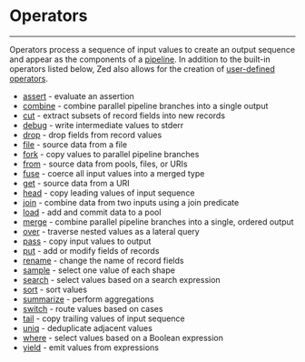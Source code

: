 # Operators

---

Operators process a sequence of input values to create an output sequence
and appear as the components of a [pipeline](../pipeline-model.md). In addition to the built-in
operators listed below, Zed also allows for the creation of
[user-defined operators](../statements.md#operator-statements).

* [assert](assert.md) - evaluate an assertion
* [combine](combine.md) - combine parallel pipeline branches into a single output
* [cut](cut.md) - extract subsets of record fields into new records
* [debug](debug.md) - write intermediate values to stderr
* [drop](drop.md) - drop fields from record values
* [file](from.md) - source data from a file
* [fork](fork.md) - copy values to parallel pipeline branches
* [from](from.md) - source data from pools, files, or URIs
* [fuse](fuse.md) - coerce all input values into a merged type
* [get](from.md) - source data from a URI
* [head](head.md) - copy leading values of input sequence
* [join](join.md) - combine data from two inputs using a join predicate
* [load](load.md) - add and commit data to a pool
* [merge](merge.md) - combine parallel pipeline branches into a single, ordered output
* [over](over.md) - traverse nested values as a lateral query
* [pass](pass.md) - copy input values to output
* [put](put.md) - add or modify fields of records
* [rename](rename.md) - change the name of record fields
* [sample](sample.md) - select one value of each shape
* [search](search.md) - select values based on a search expression
* [sort](sort.md) - sort values
* [summarize](summarize.md) -  perform aggregations
* [switch](switch.md) -  route values based on cases
* [tail](tail.md) - copy trailing values of input sequence
* [uniq](uniq.md) - deduplicate adjacent values
* [where](where.md) - select values based on a Boolean expression
* [yield](yield.md) - emit values from expressions
